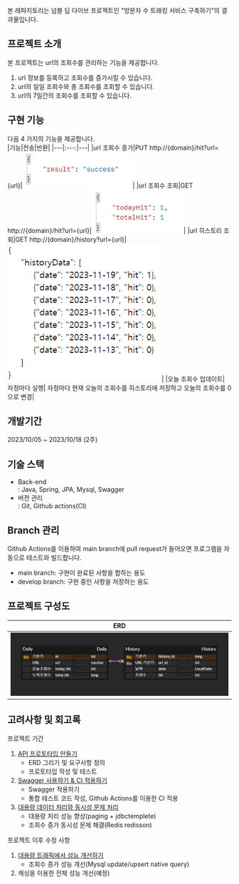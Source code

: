 본 레파지토리는 넘블 딥 다이브 프로젝트인 "방문자 수 트래킹 서비스 구축하기"의 결과물입니다.

## 프로젝트 소개
본 프로젝트는 url의 조회수를 관리하는 기능을 제공합니다.
1. url 정보를 등록하고 조회수를 증가시킬 수 있습니다.
2. url의 일일 조회수와 총 조회수를 조회할 수 있습니다.
3. url의 7일간의 조회수를 조회할 수 있습니다.

## 구현 기능
다음 4 가지의 기능을 제공합니다.   
|기능|전송|반환|
|---|:---:|---|
|url 조회수 증가|PUT http://{domain}/hit?url={url}|![](image/addHits_result.PNG)|
|url 조회수 조회|GET http://{domain}/hit?url={url}|![](image/getHits_result.PNG)|
|url 히스토리 조회|GET http://{domain}/history?url={url}|![](image/getHistory_result.PNG)|
|오늘 조회수 업데이트| 자정마다 실행| 자정마다 현재 오늘의 조회수를 히스토리에 저장하고 오늘의 조회수를 0으로 변경|

## 개발기간
2023/10/05 ~ 2023/10/18 (2주)

## 기술 스택
- Back-end   
: Java, Spring, JPA, Mysql, Swagger
- 버전 관리   
: Git, Github actions(CI)

## Branch 관리
Github Actions를 이용하여 main branch에 pull request가 들어오면 프로그램을 자동으로 테스트와 빌드합니다.
- main branch: 구현이 완료된 사항을 합하는 용도
- develop branch: 구현 중인 사항을 저장하는 용도

## 프로젝트 구성도
| ERD |
| :---: |
|![](image/erd.PNG)|


## 고려사항 및 회고록
프로젝트 기간
1. [API 프로토타입 만들기](https://lateral-stag-283.notion.site/1-API-98ae9eedfc6a43b8a3929ab3f9a617c4?pvs=4)
    - ERD 그리기 및 요구사항 정의
    - 프로토타입 작성 및 테스트
2. [Swagger 사용하기 & CI 적용하기](https://lateral-stag-283.notion.site/2-Swagger-CI-b8e141ab27864fc09427e253b1cd7eee?pvs=4)
    - Swagger 적용하기
    - 통합 테스트 코드 작성, Github Actions를 이용한 CI 적용
3. [대용량 데이터 처리와 동시성 문제 처리](https://lateral-stag-283.notion.site/3-47b84c86eafb4299a2a357a209d9308c?pvs=4)
    - 대용량 처리 성능 향상(paging + jdbctemplete)
    - 조회수 증가 동시성 문제 해결(Redis redisson)


프로젝트 이후 수정 사항
1. [대용량 트래픽에서 성능 개선하기](https://lateral-stag-283.notion.site/4-4740025d3f0d4731a490a42d4e59635f?pvs=4)
    - 조회수 증가 성능 개선(Mysql update/upsert native query)
2. 캐싱을 이용한 전체 성능 개선(예정)
